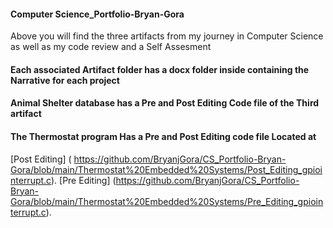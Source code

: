 #### Computer Science_Portfolio-Bryan-Gora
Above you will find the three artifacts from my journey in Computer Science as well as my code review and a Self Assesment 

#### Each associated Artifact folder has a docx folder inside containing the Narrative for each project 

#### Animal Shelter database has a Pre and Post Editing Code file of the Third artifact 

#### The Thermostat program Has a Pre and Post Editing code file Located at 
[Post Editing] ( https://github.com/BryanjGora/CS_Portfolio-Bryan-Gora/blob/main/Thermostat%20Embedded%20Systems/Post_Editing_gpiointerrupt.c).
[Pre Editing] (https://github.com/BryanjGora/CS_Portfolio-Bryan-Gora/blob/main/Thermostat%20Embedded%20Systems/Pre_Editing_gpiointerrupt.c).
